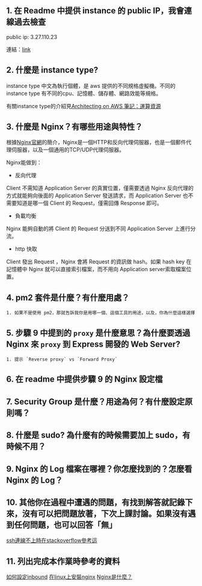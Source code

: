## 1. 在 Readme 中提供 instance 的 public IP，我會連線過去檢查

public ip: 3.27.110.23

連結：[link](http://3.27.110.23)

## 2. 什麼是 instance type?

instance type 中文為執行個體，是 aws 提供的不同規格虛擬機。不同的 instance type 有不同的cpu、記憶體、儲存體、網路效能等規格。

有關instance type的介紹見[Architecting on AWS 筆記：運算資源](https://www.cythilya.tw/2022/05/23/architecting-on-aws-compute-service/)
## 3. 什麼是 Nginx？有哪些用途與特性？

根據[Nginx官網](https://nginx.org/en/)的簡介，Nginx是一個HTTP和反向代理伺服器，也是一個郵件代理伺服器，以及一個通用的TCP/UDP代理伺服器。

Nginx能做到：
- 反向代理 

Client 不需知道 Application Server 的真實位置，僅需要透過 Nginx 反向代理的方式就能夠向後面的 Application Server 發送請求，而 Application Server 也不需要知道是哪一個 Client 的 Request，僅需回傳 Response 即可。
- 負載均衡 

Nginx 能夠自動的將 Client 的 Request 分送到不同 Application Server 上進行分流。
- http 快取 

Client 發出 Request ，Nginx 會將 Request 的資訊做 hash。如果 hash key 在記憶體中 Nginx 就可以直接索引檔案，而不用向 Application server索取檔案位置。

## 4. pm2 套件是什麼？有什麼用處？
    1. 如果不是使用 pm2，那就告訴我你是用哪一個、這個工具的用途，以及，你為什麼這樣選擇
## 5. 步驟 9 中提到的 `proxy` 是什麼意思？為什麼要透過 Nginx 來 `proxy` 到 Express 開發的 Web Server?
    1. 提示 `Reverse proxy` vs `Forward Proxy`
## 6. 在 readme 中提供步驟 9 的 Nginx 設定檔
## 7. Security Group 是什麼？用途為何？有什麼設定原則嗎？
## 8. 什麼是 sudo? 為什麼有的時候需要加上 sudo，有時候不用？
## 9. Nginx 的 Log 檔案在哪裡？你怎麼找到的？怎麼看 Nginx 的 Log？
## 10. 其他你在過程中遭遇的問題，有找到解答就記錄下來，沒有可以把問題放著，下次上課討論。如果沒有遇到任何問題，也可以回答「無」

[ssh連線不上時在stackoverflow參考這](https://stackoverflow.com/a/25954437)
## 11. 列出完成本作業時參考的資料

[如何設定inbound](https://stackoverflow.com/questions/70285350/how-to-open-port-80-on-aws-ec2)
[在linux上安裝nginx](https://medium.com/@B369/在linux-安裝-nginx-web-server-fed26c16a594)
[Nginx是什麼？](https://www.explainthis.io/zh-hant/swe/why-nginx)